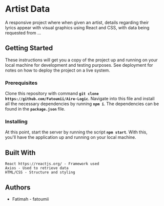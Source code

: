 # Artist Data

A responsive project where when given an artist, details regarding their lyrics appear with visual graphics using React and CSS, with data being requested from ...

## Getting Started

These instructions will get you a copy of the project up and running on your local machine for development and testing purposes. See deployment for notes on how to deploy the project on a live system.

### Prerequisites

Clone this repository with command **`git clone https://github.com/Fatoumii/Aire-Logic`**. Navigate into this file and install all the necessary dependencies by running **`npm i`**. The dependencies can be found in the **`package.json`** file.

### Installing

At this point, start the server by running the script **`npm start`**. With this, you'll have the application up and running on your local machine.

## Built With

```
React https://reactjs.org/ - Framework used
Axios - Used to retrieve data
HTML/CSS - Structure and styling
```

## Authors

- Fatimah - fatoumii
